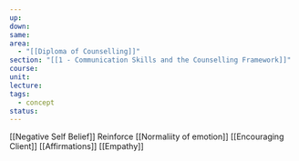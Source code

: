 ```yaml
---
up: 
down: 
same: 
area:
  - "[[Diploma of Counselling]]"
section: "[[1 - Communication Skills and the Counselling Framework]]"
course: 
unit: 
lecture: 
tags:
  - concept
status:
---
```

[[Negative Self Belief]]
Reinforce [[Normaliity of emotion]]
[[Encouraging Client]]
[[Affirmations]]
[[Empathy]]

